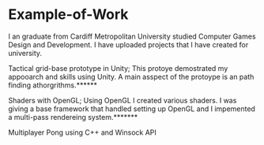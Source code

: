 # Example-of-Work

I an graduate from Cardiff Metropolitan University studied Computer Games Design and Development. I have uploaded projects that I have created for university.

Tactical grid-base prototype in Unity;
  This protoye demostrated my appooarch and skills using Unity. A main asspect of the protoype is an path finding athorgrithms.******
  
Shaders with OpenGL;
  Using OpenGL I created various shaders. I was giving a base framework that handled setting up OpenGL and I impemented a multi-pass rendereing system.*******
  
Multiplayer Pong using C++ and Winsock API

  
 
  
